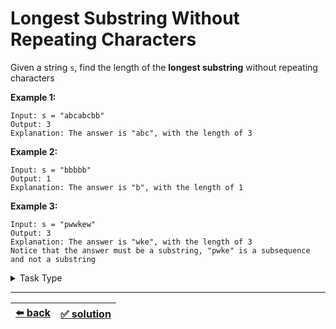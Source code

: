 # Longest Substring Without Repeating Characters

Given a string `s`, find the length of the __longest substring__ without repeating characters

__Example 1:__

```
Input: s = "abcabcbb"
Output: 3
Explanation: The answer is "abc", with the length of 3
```

__Example 2:__

```
Input: s = "bbbbb"
Output: 1
Explanation: The answer is "b", with the length of 1
```

__Example 3:__

```
Input: s = "pwwkew"
Output: 3
Explanation: The answer is "wke", with the length of 3
Notice that the answer must be a substring, "pwke" is a subsequence and not a substring
```

<details>

<summary>Task Type</summary>

Sliding Window + HashMap

</details>

---

| [:arrow_left: back](../README.md) | [:white_check_mark: solution](./solution.js) |
| :---: | :---: |
